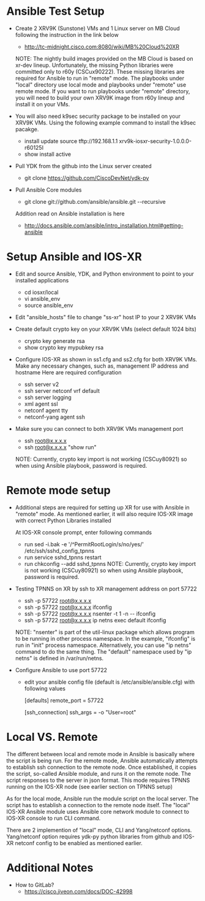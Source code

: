 Ansible Test Setup
==================

- Create 2 XRV9K (Sunstone) VMs and 1 Linux server on MB Cloud following
  the instruction in the link below
  * http://tc-midnight.cisco.com:8080/wiki/MB%20Cloud%20XR

  NOTE:
    The nightly build images provided on the MB Cloud is based on xr-dev lineup.
    Unfortunately, the missing Python libraries were committed only to r60y
    (CSCux90222).  These missing libraries are required for Ansible to run
    in "remote" mode. The playbooks under "local" directory use local mode and
    playbooks under "remote" use remote mode.  If you want to run playbooks
    under "remote" directory, you will need to build your own XRV9K image from 
    r60y lineup and install it on your VMs.

- You will also need k9sec security package to be installed on your XRV9K VMs.
  Using the following example command to install the k9sec pacakge.
  * install update source tftp://192.168.1.1 xrv9k-iosxr-security-1.0.0.0-r60125I
  * show install active

- Pull YDK from the github into the Linux server created
  * git clone https://github.com/CiscoDevNet/ydk-py

- Pull Ansible Core modules
  * git clone git://github.com/ansible/ansible.git --recursive

  Addition read on Ansible installation is here
  * http://docs.ansible.com/ansible/intro_installation.html#getting-ansible

Setup Ansible and IOS-XR
========================

- Edit and source Ansible, YDK, and Python environment to point to your
  installed applications
  * cd iosxr/local
  * vi ansible_env
  * source ansible_env

- Edit "ansible_hosts" file to change "ss-xr" host IP to your 2 XRV9K VMs

- Create default crypto key on your XRV9K VMs (select default 1024 bits)
  * crypto key generate rsa 
  * show crypto key mypubkey rsa

- Configure IOS-XR as shown in ss1.cfg and ss2.cfg for both XRV9K VMs.
  Make any necessary changes, such as, management IP address and hostname
  Here are required configuration
  * ssh server v2
  * ssh server netconf vrf default
  * ssh server logging
  * xml agent ssl
  * netconf agent tty
  * netconf-yang agent ssh
  
- Make sure you can connect to both XRV9K VMs management port
  * ssh root@x.x.x.x
  * ssh root@x.x.x.x "show run"

  NOTE:
    Currently, crypto key import is not working (CSCuy80921) so when
    using Ansible playbook, password is required.

Remote mode setup
=================

- Additional steps are required for setting up XR for use with Ansible in
  "remote" mode.  As mentioned earlier, it will also require IOS-XR image
  with correct Python Libraries installed

  At IOS-XR console prompt, enter following commands
  * run sed -i.bak -e '/^PermitRootLogin/s/no/yes/' /etc/ssh/sshd_config_tpnns
  * run service sshd_tpnns restart
  * run chkconfig --add sshd_tpnns
  NOTE:
    Currently, crypto key import is not working (CSCuy80921) so when
    using Ansible playbook, password is required.

- Testing TPNNS on XR by ssh to XR management address on port 57722
  * ssh -p 57722 root@x.x.x.x
  * ssh -p 57722 root@x.x.x.x ifconfig
  * ssh -p 57722 root@x.x.x.x nsenter -t 1 -n -- ifconfig
  * ssh -p 57722 root@x.x.x.x ip netns exec default ifconfig
  
  NOTE: "nsenter" is part of the util-linux package which allows program to
        be running in other process namespace.  In the example, "ifconfig" is
        run in "init" process namespace.  Alternatively, you can use "ip netns"
        command to do the same thing.  The "default" namespace used by
        "ip netns" is defined in /var/run/netns.
  
- Configure Ansible to use port 57722
  * edit your ansible config file (default is /etc/ansible/ansible.cfg) with
    following values
    
    [defaults]
    remote_port = 57722

    [ssh_connection]
    ssh_args = -o "User=root"
  
Local VS. Remote
================

The different between local and remote mode in Ansible is basically
where the script is being run.  For the remote mode, Ansible automatically
attempts to establish ssh connection to the remote node.  Once established,
it copies the script, so-called Ansible module, and runs it on the remote
node. The script responses to the server in json format. This mode requires
TPNNS running on the IOS-XR node (see earlier section on TPNNS setup)

As for the local mode, Ansible run the module script on the local server.
The script has to establish a connection to the remote node itself. The
"local" IOS-XR Ansible module uses Ansible core network module to connect
to IOS-XR console to run CLI command.

There are 2 implemention of "local" mode, CLI and Yang/netconf options.
Yang/netconf option requires ydk-py python libraries from github and 
IOS-XR netconf config to be enabled as mentioned earlier.


Additional Notes
================

- How to GitLab?
  * https://cisco.jiveon.com/docs/DOC-42998